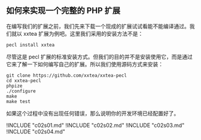 ## 如何来实现一个完整的 PHP 扩展

在编写我们的扩展之前，我们先来下载一个现成的扩展试试看能不能编译通过。我们就以 xxtea 扩展为例吧。这里我们采用的安装方法不是：

```
pecl install xxtea
```

尽管这是 pecl 扩展的标准安装方式。但我们的目的并不是安装使用它，而是通过它来了解一下如何编写自己的扩展。所以我们使用源码方式来安装：


```
git clone https://github.com/xxtea/xxtea-pecl
cd xxtea-pecl
phpize
./configure
make
make test
```

如果这个过程中没有出现任何错误，那么说明你的开发环境已经配置好了。

!INCLUDE "c02s01.md"
!INCLUDE "c02s02.md"
!INCLUDE "c02s03.md"
!INCLUDE "c02s04.md"